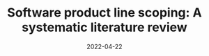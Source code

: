 ---
title: "Software product line scoping: A systematic literature review"
collection: publications
permalink: /publication/2022_SPL_scoping_A_systematic_literature_review
excerpt: 'Marchezan, L., Rodrigues, E., Assunção, W. K., Bernardino, M., Basso, F. P., & Carbonell, J. (2022, September). Software product line scoping: A systematic literature review. In Proceedings of the 26th ACM International Systems and Software Product Line Conference-Volume A (pp. 256-256).'
date: 2022-04-22
venue: 'JSS'
link: 'https://www.sciencedirect.com/science/article/abs/pii/S0164121221002673'
---